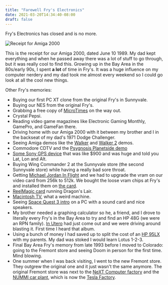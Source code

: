 ```yaml
---
title: "Farewell Fry's Electronics"
date: 2021-03-20T14:34:40-08:00
draft: false
---
```


Fry's Electronics has closed and is no more.

![Receipt for Amiga 2000](/images/amiga-frys.jpg)

This is the receipt for our Amiga 2000, dated June 10 1989. My dad kept everything and when he passed away there was a lot of stuff to go through, but it was really cool to find this. Growing up in the Bay Area in the 80s/early 90s, I spent **a lot** of time in Fry's. It was a huge influence on my computer nerdery and my dad took me almost every weekend so I could go look at all the cool new things. 

Other Fry's memories:

- Buying our first PC XT clone from the original Fry's in Sunnyvale.
- Buying our NES from the original Fry's.
- Grabbing a free copy of [MicroTimes](https://blzimg.github.io/Microtimes/Microtimes.html) on the way out.
- Crystal Pepsi.
- Reading video game magazines like Electronic Gaming Monthly, GamePro, and GameFan there.
- Driving home with our Amiga 2000 with it between my brother and I in the backseat of my dad's 1971 Dodge Challenger. 
- Seeing Amiga demos like the [Walker](https://www.youtube.com/watch?v=eaMDyHc6438) and [Walker 2](https://www.youtube.com/watch?v=-ar0hMGA5KM) demos.
- Commodore CDTV and the [Psygnosis Planetside demo](https://www.youtube.com/watch?v=-jlFe-VBK1M)
- [Some Sony GPS device](http://retro-gps.info/Sony/Sony-Pyxis-IPS-360/index.html) that was like $900 and was huge and told you Lat, Lon and Alt.
- Buying Wing Commander 2 at the Sunnyvale store (the second Sunnyvale store) while having a really bad sore throat.
- Getting [Michael Jordan In Flight](https://en.wikipedia.org/wiki/Michael_Jordan_in_Flight) and we had to upgrade the vram on our video card from 256k to 512k. We bought the loose vram chips at Fry's and installed them on [the card](http://www.vgamuseum.info/index.php/cards/item/498-video-seven-l1a4199).
- [ReelMagic card](https://en.wikipedia.org/wiki/RealMagic) running Dragon's Lair.
- [Macintosh TV](https://en.wikipedia.org/wiki/Macintosh_TV), what a weird machine.
- Seeing [Space Quest 3 intro](https://www.youtube.com/watch?v=PNbXTKuObCQ) on a PC with a sound card and nice speakers. 
- My brother needed a graphing calculator so he, a friend, and I drove to literally every Fry's in the Bay Area to try and find an HP 48G (we were an RPN family). [In Utero](https://en.wikipedia.org/wiki/In_Utero) had just come out and we were driving around blasting it. First time I heard that album.
- Using a bunch of money I had saved up to split the cost of an [HP 95LX](https://en.wikipedia.org/wiki/HP_95LX) with my parents. My dad was stoked I would learn Lotus 1-2-3.
- Final Bay Area Fry's memory from late 1993 before I moved to Colorado: going to the Fremont store and seeing Doom in person for the first time. Mind blowing.
- One summer when I was back visiting, I went to the new Fremont store. They outgrew the original one and it just wasn't the same anymore. The original Fremont store was next to the [NeXT Computer factory](https://www.cultofmac.com/617676/a-brief-history-of-steve-jobs-automated-factory-at-next-cook-book-leftovers/) and the [NUMMI car plant](https://en.wikipedia.org/wiki/NUMMI), which is now the [Tesla Factory](https://en.wikipedia.org/wiki/Tesla_Fremont_Factory).
